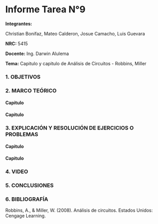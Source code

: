 # Informe Tarea N°9

**Integrantes:**

Christian Bonifaz, Mateo Calderon, Josue Camacho, Luis Guevara

**NRC:** 5415

**Docente:** Ing. Darwin Alulema

**Tema:** Capitulo  y capitulo de Análisis de Circuitos - Robbins, Miller

### 1. OBJETIVOS

### 2. MARCO TEÓRICO

#### Capitulo 

#### Capitulo 

### 3. EXPLICACIÓN Y RESOLUCIÓN DE EJERCICIOS O PROBLEMAS

#### Capitulo 

#### Capitulo

### 4. VIDEO

### 5. CONCLUSIONES 

### 6. BIBLIOGRAFÍA

Robbins, A., & Miller, W. (2008). Análisis de circuitos. Estados Unidos: Cengage Learning.
